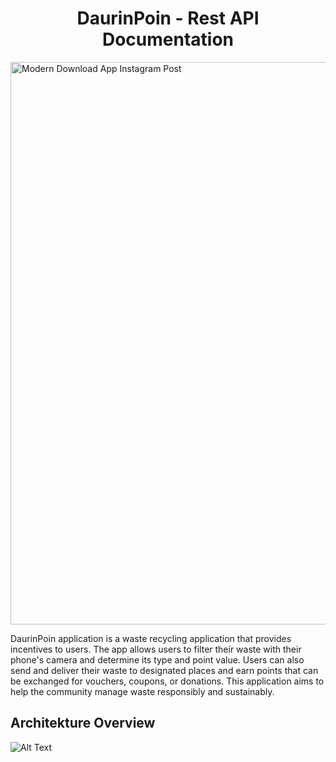 <h1 align="center">DaurinPoin - Rest API Documentation</h1>
<img src="https://github.com/Capstone-DaurinPoin/.github/assets/100658838/1ec22da9-96bd-4f72-aff0-cf668cae2b8b" alt="Modern Download App Instagram Post" width="900" style="display: block; margin-left: auto; margin-right: auto;">

DaurinPoin application is a waste recycling application that provides incentives to users. The app allows users to filter their waste with their phone's camera and determine its type and point value. Users can also send and deliver their waste to designated places and earn points that can be exchanged for vouchers, coupons, or donations. This application aims to help the community manage waste responsibly and sustainably.


## Architekture Overview
![Alt Text](https://github.com/Capstone-DaurinPoin/Cloud-Computing/raw/assets/100658838/c78a3d4a-15b5-4f2f-877d-1fdaaea39ba4)<!-- .element height="50%" width="50%" -->



